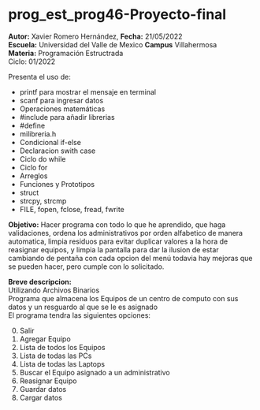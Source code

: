 # prog_est_prog46-Proyecto-final
<p><b>Autor:</b> Xavier Romero Hernández, <b>Fecha:</b> 21/05/2022 <br>
  <b>Escuela:</b> Universidad del Valle de Mexico <b>Campus</b> Villahermosa<br>
  <b>Materia:</b> Programación Estructrada<br>
Ciclo: 01/2022</p>

<p>
Presenta el uso de:
  <ul>
    <li>printf para mostrar el mensaje en terminal</li>
    <li>scanf para ingresar datos</li>
    <li>Operaciones matemáticas</li>
    <li>#include para añadir librerias</li>
    <li>#define</li>
    <li>milibreria.h</li>
    <li>Condicional if-else</li>
    <li>Declaracion swith case</li>
    <li>Ciclo do while</li>
    <li>Ciclo for</li>
    <li>Arreglos</li>
    <li>Funciones y Prototipos</li>
    <li>struct</li>
    <li>strcpy, strcmp</li>	
    <li>FILE, fopen, fclose, fread, fwrite</li>
  </ul>
</p>

<b>Objetivo:</b> Hacer programa con todo lo que he aprendido, que haga validaciones, ordena los administrativos por orden alfabetico de manera automatica, limpia residuos para evitar duplicar valores a la hora de reasignar equipos, y limpia la pantalla para dar la ilusion de estar cambiando de pentaña con cada opcion del menú todavia hay mejoras que se pueden hacer, pero cumple con lo solicitado.

<p><b>Breve descripcion:</b><br>
Utilizando Archivos Binarios<br>
	Programa que almacena los Equipos de un centro de computo con sus datos y un resguardo al que se le es asignado<br>
	El programa tendra las siguientes opciones:
  <ol start="0">
    <li>Salir</li>
    <li>Agregar Equipo</li>
    <li>Lista de todos los Equipos</li>
    <li>Lista de todas las PCs</li>
    <li>Lista de todas las Laptops</li>
    <li>Buscar el Equipo asignado a un administrativo</li>
    <li>Reasignar Equipo</li>
    <li>Guardar datos</li>
    <li>Cargar datos</li>
  </ol>
</p>
